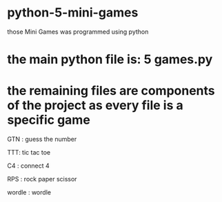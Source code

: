 # python-5-mini-games


 those Mini Games was programmed using python 
 
 # the main python file is: 5 games.py 

  # the remaining files are components of the project as every file is a specific game 

 GTN : guess the number 

TTT: tic tac toe

 C4 : connect 4 

 RPS : rock paper scissor 
 
 wordle : wordle

